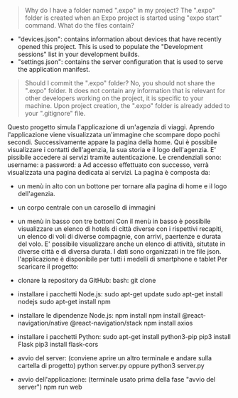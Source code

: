 > Why do I have a folder named ".expo" in my project?
The ".expo" folder is created when an Expo project is started using "expo start" command.
> What do the files contain?
- "devices.json": contains information about devices that have recently opened this project. This is used to populate the "Development sessions" list in your development builds.
- "settings.json": contains the server configuration that is used to serve the application manifest.
> Should I commit the ".expo" folder?
No, you should not share the ".expo" folder. It does not contain any information that is relevant for other developers working on the project, it is specific to your machine.
Upon project creation, the ".expo" folder is already added to your ".gitignore" file.


Questo progetto simula l'applicazione di un'agenzia di viaggi. Aprendo l'applicazione viene visualizzata un'immagine 
che scompare dopo pochi secondi. Successivamente appare la pagina della home. Qui è possibile visualizzare i contatti dell'agenzia, 
la sua storia e il logo dell'agenzia. E' pissibile accedere ai servizi tramite autenticazione.
Le crendenziali sono:
username: a
password: a
Ad accesso effettuato con successo, verrà visualizzata una pagina dedicata ai servizi. La pagina è composta da:
- un menù in alto con un bottone per tornare alla pagina di home e il logo dell'agenzia. 
- un corpo centrale con un carosello di immagini
- un menù in basso con tre bottoni
Con il menù in basso è possibile visualizzare un elenco di hotels di città diverse con i rispettivi recapiti, un elenco di voli di diverse compagnie, con arrivi, paertenze e durata del volo. E' possibile visualizzare anche un elenco di attività, 
situtate in diverse città e di diversa durata. I dati sono organizzati in tre file json. l'applicazione è disponibile per tutti i medelli di smartphone e tablet
Per scaricare il progetto:

- clonare la repository da GitHub:
    bash: git clone <URL del progetto>

- installare i pacchetti Node.js:
    sudo apt-get update
    sudo apt-get install nodejs
    sudo apt-get install npm

- installare le dipendenze Node.js:
    npm install
    npm install @react-navigation/native @react-navigation/stack
    npm install axios

- installare i pacchetti Python:
    sudo apt-get install python3-pip
    pip3 install Flask
    pip3 install flask-cors

- avvio del server: (conviene aprire un altro terminale e andare sulla cartella di progetto)
    python server.py
        oppure
    python3 server.py

- avvio dell'applicazione: (terminale usato prima della fase "avvio del server")
    npm run web
 


